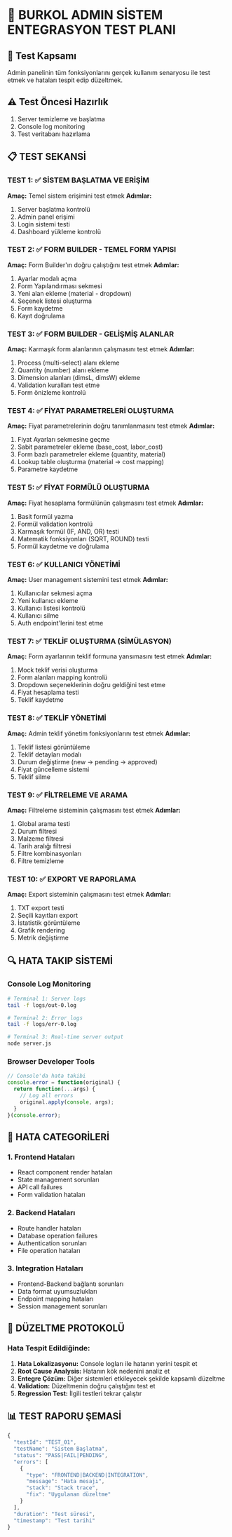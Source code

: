 # 🧪 BURKOL ADMIN SİSTEM ENTEGRASYON TEST PLANI

## 🎯 Test Kapsamı
Admin panelinin tüm fonksiyonlarını gerçek kullanım senaryosu ile test etmek ve hataları tespit edip düzeltmek.

## ⚠️ Test Öncesi Hazırlık
1. Server temizleme ve başlatma
2. Console log monitoring
3. Test veritabanı hazırlama

## 📋 TEST SEKANSİ

### TEST 1: ✅ SİSTEM BAŞLATMA VE ERİŞİM
**Amaç:** Temel sistem erişimini test etmek
**Adımlar:**
1. Server başlatma kontrolü
2. Admin panel erişimi
3. Login sistemi testi
4. Dashboard yükleme kontrolü

### TEST 2: ✅ FORM BUILDER - TEMEL FORM YAPISI
**Amaç:** Form Builder'ın doğru çalıştığını test etmek
**Adımlar:**
1. Ayarlar modalı açma
2. Form Yapılandırması sekmesi
3. Yeni alan ekleme (material - dropdown)
4. Seçenek listesi oluşturma
5. Form kaydetme
6. Kayıt doğrulama

### TEST 3: ✅ FORM BUILDER - GELİŞMİŞ ALANLAR
**Amaç:** Karmaşık form alanlarının çalışmasını test etmek
**Adımlar:**
1. Process (multi-select) alanı ekleme
2. Quantity (number) alanı ekleme
3. Dimension alanları (dimsL, dimsW) ekleme
4. Validation kuralları test etme
5. Form önizleme kontrolü

### TEST 4: ✅ FİYAT PARAMETRELERİ OLUŞTURMA
**Amaç:** Fiyat parametrelerinin doğru tanımlanmasını test etmek
**Adımlar:**
1. Fiyat Ayarları sekmesine geçme
2. Sabit parametreler ekleme (base_cost, labor_cost)
3. Form bazlı parametreler ekleme (quantity, material)
4. Lookup table oluşturma (material → cost mapping)
5. Parametre kaydetme

### TEST 5: ✅ FİYAT FORMÜLÜ OLUŞTURMA
**Amaç:** Fiyat hesaplama formülünün çalışmasını test etmek
**Adımlar:**
1. Basit formül yazma
2. Formül validation kontrolü
3. Karmaşık formül (IF, AND, OR) testi
4. Matematik fonksiyonları (SQRT, ROUND) testi
5. Formül kaydetme ve doğrulama

### TEST 6: ✅ KULLANICI YÖNETİMİ
**Amaç:** User management sistemini test etmek
**Adımlar:**
1. Kullanıcılar sekmesi açma
2. Yeni kullanıcı ekleme
3. Kullanıcı listesi kontrolü
4. Kullanıcı silme
5. Auth endpoint'lerini test etme

### TEST 7: ✅ TEKLİF OLUŞTURMA (SİMÜLASYON)
**Amaç:** Form ayarlarının teklif formuna yansımasını test etmek
**Adımlar:**
1. Mock teklif verisi oluşturma
2. Form alanları mapping kontrolü
3. Dropdown seçeneklerinin doğru geldiğini test etme
4. Fiyat hesaplama testi
5. Teklif kaydetme

### TEST 8: ✅ TEKLİF YÖNETİMİ
**Amaç:** Admin teklif yönetim fonksiyonlarını test etmek
**Adımlar:**
1. Teklif listesi görüntüleme
2. Teklif detayları modalı
3. Durum değiştirme (new → pending → approved)
4. Fiyat güncelleme sistemi
5. Teklif silme

### TEST 9: ✅ FİLTRELEME VE ARAMA
**Amaç:** Filtreleme sisteminin çalışmasını test etmek
**Adımlar:**
1. Global arama testi
2. Durum filtresi
3. Malzeme filtresi
4. Tarih aralığı filtresi
5. Filtre kombinasyonları
6. Filtre temizleme

### TEST 10: ✅ EXPORT VE RAPORLAMA
**Amaç:** Export sisteminin çalışmasını test etmek
**Adımlar:**
1. TXT export testi
2. Seçili kayıtları export
3. İstatistik görüntüleme
4. Grafik rendering
5. Metrik değiştirme

## 🔍 HATA TAKIP SİSTEMİ

### Console Log Monitoring
```bash
# Terminal 1: Server logs
tail -f logs/out-0.log

# Terminal 2: Error logs  
tail -f logs/err-0.log

# Terminal 3: Real-time server output
node server.js
```

### Browser Developer Tools
```javascript
// Console'da hata takibi
console.error = function(original) {
  return function(...args) {
    // Log all errors
    original.apply(console, args);
  }
}(console.error);
```

## 🚨 HATA CATEGORİLERİ

### 1. Frontend Hataları
- React component render hataları
- State management sorunları
- API call failures
- Form validation hataları

### 2. Backend Hataları
- Route handler hataları
- Database operation failures
- Authentication sorunları
- File operation hataları

### 3. Integration Hataları
- Frontend-Backend bağlantı sorunları
- Data format uyumsuzlukları
- Endpoint mapping hataları
- Session management sorunları

## 🔧 DÜZELTME PROTOKOLÜ

### Hata Tespit Edildiğinde:
1. **Hata Lokalizasyonu:** Console logları ile hatanın yerini tespit et
2. **Root Cause Analysis:** Hatanın kök nedenini analiz et
3. **Entegre Çözüm:** Diğer sistemleri etkileyecek şekilde kapsamlı düzeltme
4. **Validation:** Düzeltmenin doğru çalıştığını test et
5. **Regression Test:** İlgili testleri tekrar çalıştır

## 📊 TEST RAPORU ŞEMASİ

```javascript
{
  "testId": "TEST_01",
  "testName": "Sistem Başlatma",
  "status": "PASS|FAIL|PENDING",
  "errors": [
    {
      "type": "FRONTEND|BACKEND|INTEGRATION",
      "message": "Hata mesajı",
      "stack": "Stack trace",
      "fix": "Uygulanan düzeltme"
    }
  ],
  "duration": "Test süresi",
  "timestamp": "Test tarihi"
}
```